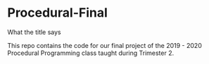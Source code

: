# Procedural-Final
What the title says

This repo contains the code for our final project of the 2019 - 2020 Procedural Programming class taught during Trimester 2.

